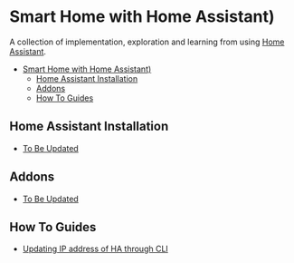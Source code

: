 # Smart Home with Home Assistant) 
A collection of implementation, exploration and learning from using [Home Assistant](https://www.home-assistant.io/). 

- [Smart Home with Home Assistant)](#smart-home-with-home-assistant)
  - [Home Assistant Installation](#home-assistant-installation)
  - [Addons](#addons)
  - [How To Guides](#how-to-guides)

## Home Assistant Installation
  - [To Be Updated]()


## Addons
  - [To Be Updated]()

## How To Guides
 - [Updating IP address of HA through CLI](/how-to-guides/updating-homeassistant-ip-using-cli.md)
